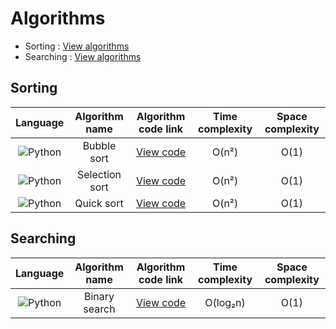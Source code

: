 # Algorithms 

  - Sorting : [View algorithms](https://github.com/PAZIUK/Algorithms/blob/main/README.md#sorting)
  - Searching : [View algorithms](https://github.com/PAZIUK/Algorithms/blob/main/README.md#searching)

## Sorting
| Language                                                          | Algorithm name                      | Algorithm code link                                                                       | Time complexity | Space complexity |
| :-:                                                               | :-:                                 | :-:                                                                                       | :-:             | :-:              |
| ![Python](https://img.icons8.com/fluency/24/python.png)           | Bubble sort                         | [View code](https://github.com/PAZIUK/Algorithms/blob/main/Python/bubble_sort.py)         | O(n²)           | O(1)             |
| ![Python](https://img.icons8.com/fluency/24/python.png)           | Selection sort                      | [View code](https://github.com/PAZIUK/Algorithms/blob/main/Python/selection_sort.py)      | O(n²)           | O(1)             |
| ![Python](https://img.icons8.com/fluency/24/python.png)           | Quick sort                          | [View code](https://github.com/PAZIUK/Algorithms/blob/main/Python/quick_sort.py)          | O(n²)           | O(1)             |

## Searching
| Language                                                          | Algorithm name                      | Algorithm code link                                                                       | Time complexity | Space complexity |
| :-:                                                               | :-:                                 | :-:                                                                                       | :-:             | :-:              |
| ![Python](https://img.icons8.com/fluency/24/python.png)           | Binary search                       | [View code](https://github.com/PAZIUK/Algorithms/blob/main/Python/binary_search.py)       | O(log₂n)        | O(1)             |
